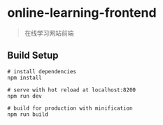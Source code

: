 # online-learning-frontend
> 在线学习网站前端

## Build Setup
```
# install dependencies
npm install

# serve with hot reload at localhost:8200
npm run dev

# build for production with minification
npm run build
```
